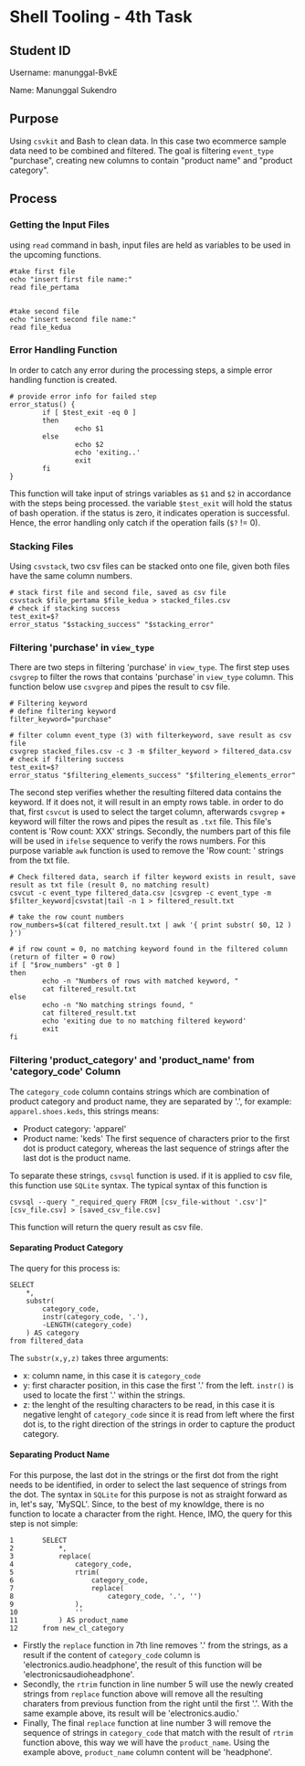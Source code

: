 # Shell Tooling - 4th Task
## Student ID
Username: manunggal-BvkE

Name: Manunggal Sukendro

## Purpose
Using `csvkit` and Bash to clean data. In this case two ecommerce sample data need to be combined and filtered. The goal is filtering `event_type` "purchase", creating new columns to contain "product name" and "product category".

## Process
### Getting the Input Files
using `read` command in bash, input files are held as variables to be used in the upcoming functions.
```
#take first file
echo "insert first file name:"
read file_pertama


#take second file
echo "insert second file name:"
read file_kedua
```

### Error Handling Function
In order to catch any error during the processing steps, a simple error handling function is created.
``` 
# provide error info for failed step
error_status() {
        if [ $test_exit -eq 0 ]
        then
                echo $1
        else
                echo $2
                echo 'exiting..'
                exit
        fi
}
```
This function will take input of strings variables as `$1` and `$2` in accordance with the steps being processed.
the variable `$test_exit` will hold the status of bash operation. if the status  is zero, it indicates operation is successful. Hence, the error handling only catch if the operation fails (`$?` != 0).  

### Stacking Files
Using `csvstack`, two csv files can be stacked onto one file, given both files have the same column numbers.
```
# stack first file and second file, saved as csv file
csvstack $file_pertama $file_kedua > stacked_files.csv
# check if stacking success
test_exit=$?
error_status "$stacking_success" "$stacking_error"
```

### Filtering 'purchase' in `view_type`
There are two steps in filtering 'purchase' in `view_type`.
The first step uses `csvgrep` to filter the rows that contains 'purchase' in `view_type` column.
This function below use `csvgrep` and pipes the result to csv file.
```
# Filtering keyword
# define filtering keyword
filter_keyword="purchase"

# filter column event_type (3) with filterkeyword, save result as csv file
csvgrep stacked_files.csv -c 3 -m $filter_keyword > filtered_data.csv
# check if filtering success
test_exit=$?
error_status "$filtering_elements_success" "$filtering_elements_error"

```

The second step verifies whether the resulting filtered data contains the keyword. If it does not, it will result in an empty rows table. in order to do that, first `csvcut` is used to select the target column, afterwards `csvgrep` + keyword will filter the rows and pipes the result as `.txt` file. This file's content is 'Row count: XXX' strings. Secondly, the numbers part of this file will be used in `ifelse` sequence to verify the rows numbers. For this purpose variable `awk` function is used to remove the 'Row count: ' strings from the txt file.

```
# Check filtered data, search if filter keyword exists in result, save result as txt file (result 0, no matching result)
csvcut -c event_type filtered_data.csv |csvgrep -c event_type -m $filter_keyword|csvstat|tail -n 1 > filtered_result.txt

# take the row count numbers
row_numbers=$(cat filtered_result.txt | awk '{ print substr( $0, 12 ) }')

# if row count = 0, no matching keyword found in the filtered column (return of filter = 0 row)
if [ "$row_numbers" -gt 0 ]
then
        echo -n "Numbers of rows with matched keyword, "
        cat filtered_result.txt
else
        echo -n "No matching strings found, "
        cat filtered_result.txt
        echo 'exiting due to no matching filtered keyword'
        exit
fi
```

### Filtering 'product_category' and 'product_name' from 'category_code' Column
The `category_code` column contains strings which are combination of product category and product name, they are separated by '.', for example: `apparel.shoes.keds`, this strings means:
- Product category: 'apparel'
- Product name: 'keds'
The first sequence of characters prior to the first dot is product category, whereas the last sequence of strings after the last dot is the product name.

To separate these strings, `csvsql` function is used. if it is applied to csv file, this function use `SQLite` syntax.
The typical syntax of this function is
```
csvsql --query "_required_query FROM [csv_file-without '.csv']" [csv_file.csv] > [saved_csv_file.csv]
```
This function will return the query result as csv file.

#### Separating Product Category
The query for this process is:
``` SQLite
SELECT 
    *, 
    substr(
        category_code, 
        instr(category_code, '.'), 
        -LENGTH(category_code)
    ) AS category 
from filtered_data
```
The `substr(x,y,z)` takes three arguments:
- x: column name, in this case it is `category_code`
- y: first character position, in this case the first '.' from the left. `instr()` is used to locate the first '.' within the strings.
- z: the lenght of the resulting characters to be read, in this case it is negative lenght of `category_code` since it is read from left where the first dot is, to the right direction of the strings in order to capture the product category.

#### Separating Product Name
For this purpose, the last dot in the strings or the first dot from the right needs to be identified, in order to select the last sequence of strings from the dot. The syntax in `SQLite` for this purpose is not as straight forward as in, let's say, 'MySQL'. Since, to the best of my knowldge, there is no function to locate a character from the right. Hence, IMO, the query for this step is not simple:
```
1       SELECT 
2           *, 
3           replace(
4               category_code, 
5               rtrim(
6                   category_code, 
7                   replace(
8                       category_code, '.', '')
9               ), 
10              ''
11          ) AS product_name 
12      from new_cl_category
```

- Firstly the `replace` function in 7th line removes '.' from the strings, as a result if the content of `category_code` column is 'electronics.audio.headphone', the result of this function will be 'electronicsaudioheadphone'. 
- Secondly, the `rtrim` function in line number 5 will use the newly created strings from `replace` function above will remove all the resulting charaters from previous function from the right until the first '.'. With the same example above, its result will be 'electronics.audio.'  
- Finally, The final `replace` function  at line number 3 will remove the sequence of strings in `category_code` that match with the result of `rtrim` function above, this way we will have the `product_name`. Using the example above, `product_name` column content will be 'headphone'.

###















